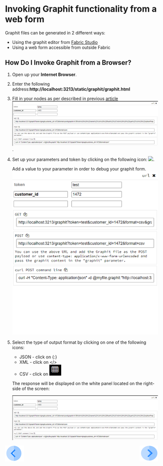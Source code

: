 # Invoking Graphit functionality from a web form

Graphit files can be generated in 2 different ways:
- Using the graphit editor from [Fabric Studio](/articles/15_web_services/17_Graphit/02_create_and_edit_a_graphit_file.md)
- Using a web form accessible from outside Fabric

## How Do I Invoke Graphit from a Browser?

1.  Open up your  **Internet Browser**. 
2.  Enter the following address:**http://localhost:3213/static/graphit/graphit.html**
3.  Fill in your nodes as per described in previous [article](/articles/15_web_services/17_Graphit/02_create_and_edit_a_graphit_file.md)
   ![](/articles/15_web_services/17_Graphit/images/57_invoke_javacode_from_outside.PNG).

4. Set up your parameters and token by clicking on the following icon:
![](<img width="10" height="10" src="/articles/15_web_services/17_Graphit/images/53_invoke_javacode_from_outside.PNG">). 

   Add a value to your parameter in order to debug your graphit form.
   ![](/articles/15_web_services/17_Graphit/images/54_invoke_javacode_from_outside.PNG)
   
5. Select the type of output format by clicking on one of the following icons:
[](/articles/15_web_services/17_Graphit/images/55_invoke_javacode_from_outside.PNG)
   - JSON - click on {:}
   - XML - click on </>
   - CSV - click on ![](/articles/15_web_services/17_Graphit/images/56_invoke_javacode_from_outside.PNG)
   
   
   The response will be displayed on the white panel located on the right-side of the screen:
   
   ![](/articles/15_web_services/17_Graphit/images/57_invoke_javacode_from_outside.PNG)
   
   


[![Previous](/articles/images/Previous.png)](/articles/15_web_services/17_Graphit/08_invoke_javacode_from_graphit.md)[<img align="right" width="60" height="54" src="/articles/images/Next.png">](/articles/15_web_services/17_Graphit/10_graphit_examples.md)
   











